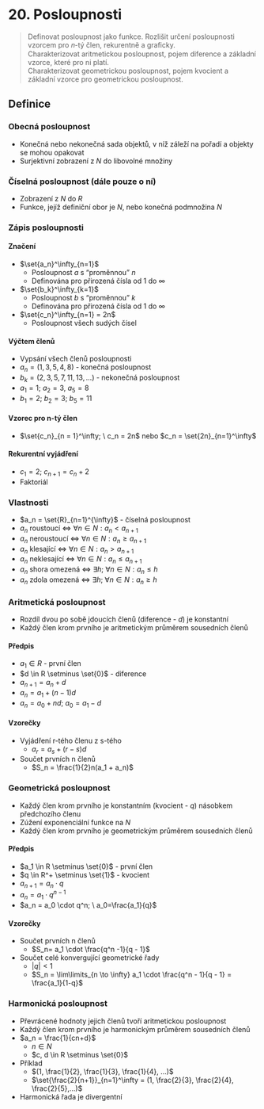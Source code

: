 # 20. Posloupnosti

> Definovat posloupnost jako funkce. Rozlišit určení posloupnosti vzorcem pro 𝑛-tý člen, rekurentně a graficky. \
> Charakterizovat aritmetickou posloupnost, pojem diference a základní vzorce, které pro ni platí. \
> Charakterizovat geometrickou posloupnost, pojem kvocient a základní vzorce pro geometrickou posloupnost.

## Definice

### Obecná posloupnost

- Konečná nebo nekonečná sada objektů, v níž záleží na pořadí a objekty se mohou opakovat
- Surjektivní zobrazení z $N$ do libovolné množiny

### Číselná posloupnost (dále pouze o ní)

- Zobrazení z $N$ do $R$
- Funkce, jejíž definiční obor je $N$, nebo konečná podmnožina $N$

### Zápis posloupnosti

#### Značení

- $\set{a_n}^\infty_{n=1}$
  - Posloupnost $a$ s “proměnnou” $n$
  - Definována pro přirozená čísla od $1$ do $\infty$
- $\set{b_k}^\infty_{k=1}$
  - Posloupnost $b$ s “proměnnou” $k$
  - Definována pro přirozená čísla od $1$ do $\infty$
- $\set{c_n}^\infty_{n=1} = 2n$
  - Posloupnost všech sudých čísel

#### Výčtem členů

- Vypsání všech členů posloupnosti
- $a_n = (1,3,5,4,8)$ - konečná posloupnost
- $b_k = (2,3,5,7,11,13,...)$ - nekonečná posloupnost
- $a_1 = 1; \ a_2 = 3, \ a_5 = 8$
- $b_1=2; \ b_2 = 3; \ b_5 = 11$

#### Vzorec pro n-tý člen

- $\set{c_n}_{n = 1}^\infty; \ c_n = 2n$ nebo $c_n = \set{2n}_{n=1}^\infty$

#### Rekurentní vyjádření

- $c_1=2; \ c_{n+1} = c_n + 2$
- Faktoriál

### Vlastnosti

- $a_n = \set{R}_{n=1}^{\infty}$ - číselná posloupnost
- $a_n$ roustoucí $\iff$ $\forall n \in N:a_n < a_{n+1}$
- $a_n$ neroustoucí $\iff$ $\forall n \in N:a_n \ge a_{n+1}$
- $a_n$ klesající $\iff$ $\forall n \in N:a_n > a_{n+1}$
- $a_n$ neklesající $\iff$ $\forall n \in N:a_n \le a_{n+1}$
- $a_n$ shora omezená $\iff$ $\exists h; \ \forall n \in N : a_n \le h$
- $a_n$ zdola omezená $\iff$ $\exists h; \ \forall n \in N : a_n \ge h$

### Aritmetická posloupnost

- Rozdíl dvou po sobě jdoucích členů (diference - $d$) je konstantní
- Každý člen krom prvního je aritmetickým průměrem sousedních členů

#### Předpis

- $a_1 \in R$ - první člen
- $d \in R \setminus \set{0}$ - diference
- $a_{n+1} = a_n + d$
- $a_n=a_1+(n-1)d$
- $a_n=a_0+nd; \ a_0=a_1 - d$

#### Vzorečky

- Vyjádření r-tého členu z s-tého
  - $a_r=a_s+(r-s)d$
- Součet prvních n členů
  - $S_n = \frac{1}{2}n(a_1 + a_n)$

### Geometrická posloupnost

- Každý člen krom prvního je konstantním (kvocient - $q$) násobkem předchozího členu
- Zúžení exponenciální funkce na $N$
- Každý člen krom prvního je geometrickým průměrem sousedních členů

#### Předpis

- $a_1 \in R \setminus \set{0}$ - první člen
- $q \in R^+ \setminus \set{1}$ - kvocient
- $a_{n+1} = a_n \cdot q$
- $a_n = a_1 \cdot q^{n-1}$
- $a_n = a_0 \cdot q^n; \ a_0=\frac{a_1}{q}$

#### Vzorečky

- Součet prvních n členů
  - $S_n= a_1 \cdot \frac{q^n -1}{q - 1}$
- Součet celé konvergující geometrické řady
  - $|q| < 1$
  - $S_n = \lim\limits_{n \to \infty} a_1 \cdot \frac{q^n - 1}{q - 1} = \frac{a_1}{1-q}$

### Harmonická posloupnost

- Převrácené hodnoty jejich členů tvoří aritmetickou posloupnost
- Každý člen krom prvního je harmonickým průměrem sousedních členů
- $a_n = \frac{1}{cn+d}$
  - $n \in N$
  - $c, d  \in R \setminus \set{0}$
- Příklad
  - $(1, \frac{1}{2}, \frac{1}{3}, \frac{1}{4}, ...)$
  - $\set{\frac{2}{n+1}}_{n=1}^\infty = (1, \frac{2}{3},  \frac{2}{4}, \frac{2}{5},...)$
- Harmonická řada je divergentní
